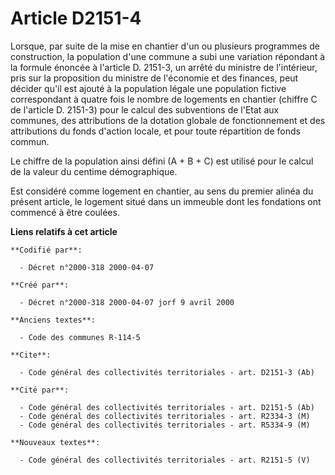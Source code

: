# Article D2151-4

Lorsque, par suite de la mise en chantier d'un ou plusieurs programmes de construction, la population d'une commune a subi
une variation répondant à la formule énoncée à l'article D. 2151-3, un arrêté du ministre de l'intérieur, pris sur la
proposition du ministre de l'économie et des finances, peut décider qu'il est ajouté à la population légale une population
fictive correspondant à quatre fois le nombre de logements en chantier (chiffre C de l'article D. 2151-3) pour le calcul des
subventions de l'Etat aux communes, des attributions de la dotation globale de fonctionnement et des attributions du fonds
d'action locale, et pour toute répartition de fonds commun.

Le chiffre de la population ainsi défini (A + B + C) est utilisé pour le calcul de la valeur du centime démographique.

Est considéré comme logement en chantier, au sens du premier alinéa du présent article, le logement situé dans un immeuble
dont les fondations ont commencé à être coulées.

**Liens relatifs à cet article**

	**Codifié par**:

	  - Décret n°2000-318 2000-04-07

	**Créé par**:

	  - Décret n°2000-318 2000-04-07 jorf 9 avril 2000

	**Anciens textes**:

	  - Code des communes R-114-5

	**Cite**:

	  - Code général des collectivités territoriales - art. D2151-3 (Ab)

	**Cité par**:

	  - Code général des collectivités territoriales - art. D2151-5 (Ab)
	  - Code général des collectivités territoriales - art. R2334-3 (M)
	  - Code général des collectivités territoriales - art. R5334-9 (M)

	**Nouveaux textes**:

	  - Code général des collectivités territoriales - art. R2151-5 (V)
